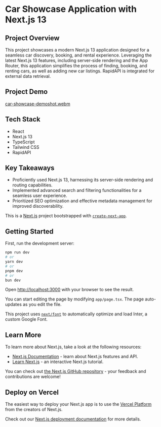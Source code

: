 # Car Showcase Application with Next.js 13

## Project Overview
This project showcases a modern Next.js 13 application designed for a seamless car discovery, booking, and rental experience. Leveraging the latest Next.js 13 features, including server-side rendering and the App Router, this application simplifies the process of finding, booking, and renting cars, as well as adding new car listings. RapidAPI is integrated for external data retrieval.

## Project Demo
  [car-showcase-demoshot.webm](https://github.com/rjrahul08/car-showcase-app/assets/61372250/0cf3a216-df37-44b7-a0b3-51cf34704946)



## Tech Stack
- React
- Next.js 13
- TypeScript
- Tailwind CSS
- RapidAPI

## Key Takeaways
- Proficiently used Next.js 13, harnessing its server-side rendering and routing capabilities.
- Implemented advanced search and filtering functionalities for a seamless user experience.
- Prioritized SEO optimization and effective metadata management for improved discoverability.


This is a [Next.js](https://nextjs.org/) project bootstrapped with [`create-next-app`](https://github.com/vercel/next.js/tree/canary/packages/create-next-app).

## Getting Started

First, run the development server:

```bash
npm run dev
# or
yarn dev
# or
pnpm dev
# or
bun dev
```

Open [http://localhost:3000](http://localhost:3000) with your browser to see the result.

You can start editing the page by modifying `app/page.tsx`. The page auto-updates as you edit the file.

This project uses [`next/font`](https://nextjs.org/docs/basic-features/font-optimization) to automatically optimize and load Inter, a custom Google Font.

## Learn More

To learn more about Next.js, take a look at the following resources:

- [Next.js Documentation](https://nextjs.org/docs) - learn about Next.js features and API.
- [Learn Next.js](https://nextjs.org/learn) - an interactive Next.js tutorial.

You can check out [the Next.js GitHub repository](https://github.com/vercel/next.js/) - your feedback and contributions are welcome!

## Deploy on Vercel

The easiest way to deploy your Next.js app is to use the [Vercel Platform](https://vercel.com/new?utm_medium=default-template&filter=next.js&utm_source=create-next-app&utm_campaign=create-next-app-readme) from the creators of Next.js.

Check out our [Next.js deployment documentation](https://nextjs.org/docs/deployment) for more details.
